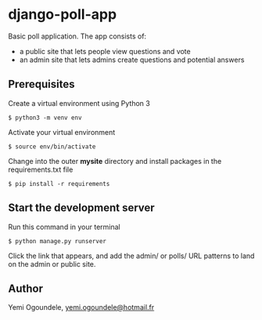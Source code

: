 # django-poll-app
Basic poll application. The app consists of:
- a public site that lets people view questions and vote
- an admin site that lets admins create questions and potential answers

## Prerequisites
Create a virtual environment using Python 3

```console 
$ python3 -m venv env
``` 

Activate your virtual environment
```console
$ source env/bin/activate
```

Change into the outer **mysite** directory and install packages in the requirements.txt file

```console
$ pip install -r requirements
```

## Start the development server
Run this command in your terminal
```console
$ python manage.py runserver
```
Click the link that appears, and add the admin/ or polls/ URL patterns to land on the admin or public site.
## Author
Yemi Ogoundele, yemi.ogoundele@hotmail.fr

